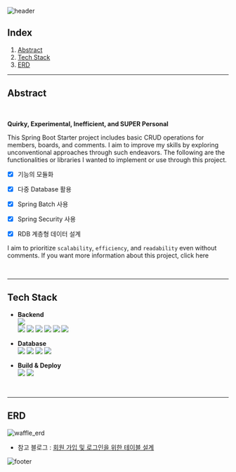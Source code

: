 ![header](https://capsule-render.vercel.app/api?type=rect&color=timeAuto&section=header&text=Urban-Waffle&height=60&fontSize=40)



## Index

  1. [Abstract](#Abstract)  
  2. [Tech Stack](#tech-stack)
  3. [ERD](#ERD)  


---

## Abstract

<br />

**Quirky, Experimental, Inefficient, and SUPER Personal**

This Spring Boot Starter project includes basic CRUD operations for members, boards, and comments. I aim to improve my skills by exploring unconventional approaches through such endeavors.
The following are the functionalities or libraries I wanted to implement or use through this project.

+ [x] 기능의 모듈화
+ [x] 다중 Database 활용
+ [x] Spring Batch 사용
+ [x] Spring Security 사용
+ [x] RDB 계층형 데이터 설계


I aim to prioritize <code>scalability</code>, <code>efficiency</code>, and <code>readability</code> even without comments.
If you want more information about this project, click here


<br />

---

## Tech Stack


- **Backend**  
  <img src="https://img.shields.io/badge/JAVA-orange?style=flat&logo=JAVA&logoColor=white">  
  <img src="https://img.shields.io/badge/Spring Boot-6DB33F?style=square&logo=Spring Boot&logoColor=white&color=6DB33F">
  <img src="https://img.shields.io/badge/Spring Security-6DB33F?style=square&logo=Spring Security&logoColor=white">
  <img src="https://img.shields.io/badge/JSON Web Tokens-000000?style=square&logo=JSON Web Tokens&logoColor=white">
  <img src="https://img.shields.io/badge/Spring Data JPA-6DB33F?style=square&logo=JPA&logoColor=white">
  <img src="https://img.shields.io/badge/Spring Batch-6DB33F?style=square&logo=JPA&logoColor=white">
  <img src="https://img.shields.io/badge/QueryDSL-0081CC?style=square&logo=QueryDSL&logoColor=white">



- **Database**  
  <img src="https://img.shields.io/badge/MySQL-4479A1.svg?style=square&logo=MySQL&logoColor=white">
  <img src="https://img.shields.io/badge/Redis-DC382D?style=square&logo=Redis&logoColor=white">
  <img src="https://img.shields.io/badge/Gradle-02303A?style=square&logo=Gradle&logoColor=white">
  <img src="https://img.shields.io/badge/AWS S3-569A31?style=square&logo=amazons3&logoColor=white">



- **Build & Deploy**  
  <img src="https://img.shields.io/badge/Gradle-02303A?style=square&logo=Gradle&logoColor=white">
  <img src="https://img.shields.io/badge/Amazon AWS-232F3E?style=square&logo=Amazon AWS&logoColor=white">


<br />


---

## ERD

![waffle_erd](https://github.com/zincum30/urban-waffle/assets/115124708/4c8e58a4-891b-489a-b196-5af1c4478d46)

- 참고 블로그 : [회원 가입 및 로그인을 위한 테이블 설계](https://rastalion.dev/%ed%9a%8c%ec%9b%90-%ea%b0%80%ec%9e%85-%eb%b0%8f-%eb%a1%9c%ea%b7%b8%ec%9d%b8%ec%9d%84-%ec%9c%84%ed%95%9c-%ed%85%8c%ec%9d%b4%eb%b8%94-%ec%84%a4%ea%b3%84/)



![footer](https://capsule-render.vercel.app/api?type=waving&&color=timeAuto&section=footer)